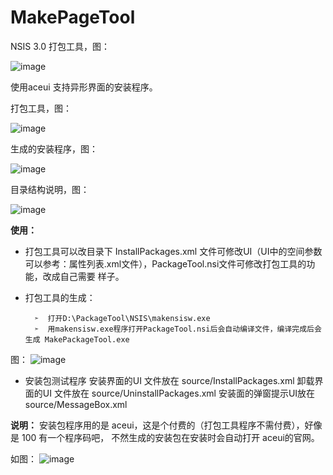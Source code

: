 # MakePageTool
NSIS 3.0 打包工具，图：

![image](https://github.com/Mr-hongji/MakePageTool/tree/master/images/exeFile.png)

使用aceui 支持异形界面的安装程序。

打包工具，图：

![image](https://github.com/Mr-hongji/MakePageTool/tree/master/images/ex.png)

生成的安装程序，图：

![image](https://github.com/Mr-hongji/MakePageTool/tree/master/images/setupUI.png)

目录结构说明，图：

![image](https://github.com/Mr-hongji/MakePageTool/tree/master/images/DirectoryFileDescription.png)

**使用：**
  * 打包工具可以改目录下 InstallPackages.xml 文件可修改UI（UI中的空间参数可以参考：属性列表.xml文件），PackageTool.nsi文件可修改打包工具的功能，改成自己需要 样子。

* 打包工具的生成：

        ➣  打开D:\PackageTool\NSIS\makensisw.exe 
        ➣  用makensisw.exe程序打开PackageTool.nsi后会自动编译文件，编译完成后会生成 MakePackageTool.exe 
        
图：
![image](https://github.com/Mr-hongji/MakePageTool/tree/master/images/MakeNsisw.png)

* 安装包测试程序
安装界面的UI 文件放在 source/InstallPackages.xml 
卸载界面的UI 文件放在 source/UninstallPackages.xml
安装面的弹窗提示UI放在 source/MessageBox.xml

**说明：**
安装包程序用的是 aceui，这是个付费的（打包工具程序不需付费），好像是 100 有一个程序码吧， 不然生成的安装包在安装时会自动打开 aceui的官网。

如图：
![image](https://github.com/Mr-hongji/MakePageTool/tree/master/images/zhucema.png)



    
    
